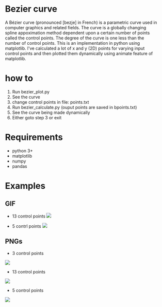 # Bezier curve
A Bézier curve (pronounced [bezje] in French) is a parametric curve used in computer graphics and related fields.
The curve is a globally changing spline appoximation method dependent upon a certain number of points called the control points. The degree of the curve is one less than the number of control points. 
This is an implementation in python using matplotlib. I've calculated a lot of x and y (2D) points for varying input control points and then plotted them dynamically using animate feature of matplotlib.

# how to
1. Run bezier_plot.py
2. See the curve
3. change control points in file: points.txt
4. Run bezier_calculate.py (ouput points are saved in bpoints.txt)
5. See the curve being made dynamically
6. Either goto step 3 or exit

# Requirements
- python 3+
- matplotlib
- numpy
- pandas

# Examples
## GIF
- 13 control points
![](https://i.imgur.com/TRvd77H.gif)

- 5 contrl points
![](https://i.imgur.com/qU4m3ws.gif)

## PNGs
- 3 control points

![](https://i.imgur.com/Jzdiem7.png)

- 13 control points

![](https://i.imgur.com/XYUWczx.png)

- 5 control points

![](https://i.imgur.com/eKNR2Ja.png)


